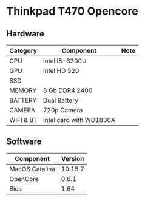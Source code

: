 # Thinkpad T470 Opencore


## Hardware 

|    Category            |Component                           |Note                       
|----------------|-------------------------------|-----------------------------|
|CPU|Intel i5-6300U               
|GPU          |Intel HD 520           
|SSD       
|MEMORY|8 Gb DDR4 2400 
|BATTERY|Dual Battery
|CAMERA|720p Camera
|WIFI & BT|Intel card with WD1830A

## Software 

|    Component            |Version                           
|---------------------------|-----------------------------|
|MacOS Catalina|10.15.7
|OpenCore|0.6.1
|Bios|1.64
